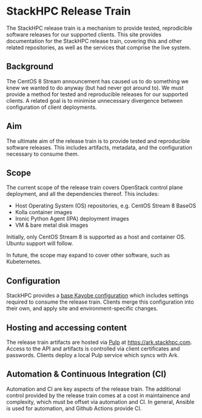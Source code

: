 # StackHPC Release Train

The StackHPC release train is a mechanism to provide tested, reprodicible software releases for our supported clients.
This site provides documentation for the StackHPC release train, covering this and other related repositories, as well as the services that comprise the live system.

## Background

The CentOS 8 Stream announcement has caused us to do something we knew we wanted to do anyway (but had never got around to).
We must provide a method for tested and reproducible releases for our supported clients.
A related goal is to minimise unnecessary divergence between configuration of client deployments.

## Aim

The ultimate aim of the release train is to provide tested and reproducible software releases.
This includes artifacts, metadata, and the configuration necessary to consume them.

## Scope

The current scope of the release train covers OpenStack control plane deployment, and all the dependencies thereof.
This includes:

* Host Operating System (OS) repositories, e.g. CentOS Stream 8 BaseOS
* Kolla container images
* Ironic Python Agent (IPA) deployment images
* VM & bare metal disk images

Initially, only CentOS Stream 8 is supported as a host and container OS.
Ubuntu support will follow.

In future, the scope may expand to cover other software, such as Kubeternetes.

## Configuration

StackHPC provides a [base Kayobe configuration](https://github.com/stackhpc/stackhpc-kayobe-config) which includes settings required to consume the release train.
Clients merge this configuration into their own, and apply site and environment-specific changes.

## Hosting and accessing content

The release train artifacts are hosted via [Pulp](https://pulpproject.org/) at <https://ark.stackhpc.com>.
Access to the API and artifacts is controlled via client certificates and passwords.
Clients deploy a local Pulp service which syncs with Ark.

## Automation & Continuous Integration (CI)

Automation and CI are key aspects of the release train.
The additional control provided by the release train comes at a cost in maintainence and complexity, which must be offset via automation and CI.
In general, Ansible is used for automation, and Github Actions provide CI.
